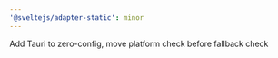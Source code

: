 ```yaml
---
'@sveltejs/adapter-static': minor
---
```


Add Tauri to zero-config, move platform check before fallback check
